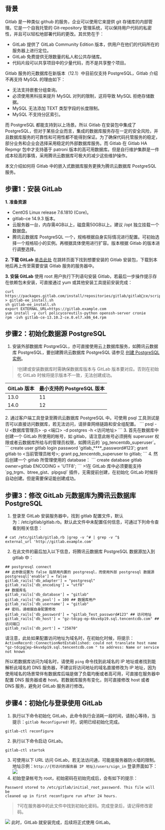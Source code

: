 ## 背景
Gitlab 是⼀种类似 github 的服务，企业可以使⽤它来提供 git 存储库的内部管理。它是⼀个⾃我托管的 Git-repository 管理系统，可以保持⽤户代码的私密性，并且可以轻松地部署代码的更改。其优势在于：
- GitLab 提供了 GitLab Community Edition 版本，供⽤户在他们的代码所在的服务器上进行定位。
- GitLab 免费提供⽆限数量的私人和公共存储库。
- 代码⽚段可以共享项⽬中的少量代码，⽽不是共享整个项⽬。

Gitlab 服务的元数据库在新版本（12.1）中目前仅⽀持 PostgreSQL，Gitlab 介绍不再支持 MySQL 的理由如下：
- ⽆法⽀持嵌套分组查询。
- 必须使用黑科技来提升 MySQL 对列的限制，这将导致 MySQL 拒绝存储数据。
- MySQL ⽆法添加 TEXT 类型字段的⻓度限制。
- MySQL 不⽀持分区索引。

而 PostgreSQL 都能支持到以上场景。所以 Gitlab 在安装包中集成了 PostgreSQL，但对于某些企业⽽⾔，集成的数据库服务存在⼀定的安全风险，并且数据库服务的可靠性和可⽤性都不能得到保证。为了确保代码托管服务的稳定，部分业务和企业会选择采⽤稳定的外部数据库服务。而 Gitlab 在 Gitlab HA Repmgr 包中才⽀持基于 patroni 版本的⾼可⽤数据库。但是⾃⾏维护集群是⼀件成本较⾼的事情，采⽤腾讯云数据库可极⼤的减少这些维护操作。

本⽂介绍如何将 Gitlab 中的嵌⼊式数据库服务更换为腾讯云数据库 PostgreSQL 服务。

## 步骤1：安装 GitLab
**1. 准备资源**
- CentOS Linux release 7.6.1810 (Core)。
- gitlab-ce 14.9.3 版本。
- 云服务器⼀台，内存需4GB以上，磁盘需50GB以上。建议 /opt 独⽴挂载⼀个数据盘。
- 腾讯云数据库 PostgreSQL ⼀个，规格根据⾃身实际情况进⾏配置。可初始选择⼀个规格较小的实例。再根据具体使用进行扩容。版本根据 Gitlab 的版本进行调整选择。

**2. 下载 GitLab**
[单击此处](https://mirrors.tencent.com/gitlab-ce/) 在跳转页面下找到想要安装的 Gitlab 安装包，下载到本地后再上传⾄需要安装 Gitlab 服务的服务器中。

**3. 安装 GitLab**
使⽤ root ⽤户执⾏下列语句安装 Gitlab，若最后⼀步操作提示存在依赖包未安装，可直接通过 yum 或其他安装⼯具提前安装完成：
```
curl https://packages.gitlab.com/install/repositories/gitlab/gitlabce/script.rpm.sh > gitlab-ee_install.sh
sh gitlab-ee_install.sh
export EXTERNAL_URL=https://gitlab.example.com
yum install -y curl policycoreutils-python openssh-server cronie
rpm -ivh gitlab-ce-13.10.2-ce.0.el7.x86_64.rpm
```

## 步骤2：初始化数据源 PostgreSQL
1. 安装外部数据库 PostgreSQL，亦可直接使⽤云上数据库服务，如腾讯云数据库 PostgreSQL，要创建腾讯云数据库 PostgreSQL 请参见 [创建 PostgreSQL 实例](https://cloud.tencent.com/document/product/409/56961)。
>!创建或安装数据库时需确保数据库版本与 GitLab 版本要对应。否则在初始化 GitLab 时候将提示版本不⼀致，⽆法创建成功。
<table>
<thead><tr><th>GitLab 版本</th><th>最⼩⽀持的 PostgreSQL 版本</th></tr></thead>
<tbody><tr>
<td>13.0</td><td>11</td></tr>
<tr>
<td>14.0</td><td>12</td></tr>
</tbody></table>
2. 通过客户端⼯具登录⾄腾讯云数据库 PostgreSQL 中。可使⽤ psql ⼯具测试是否可以直接访问数据库，若⽆法访问，请排查⽹络链路和安全组配置。
```
psql -U <数据库管理员> -p <端口> -d postgres -h <访问地址>
```
3. ⾸先在数据库中创建⼀个 GitLab 所使⽤的帐号，如 gitlab，请注意此帐号必须拥有 superuser 权限或者云数据库所给与的管理员权限，如腾讯云的 `pg_tencentdb_superuser`。
```
create user gitlab login password 'gitlab_****_password#123';
grant gitlab to <当前管理员帐号>; grant pg_tencentdb_superuser to gitlab;
```
4. 然后创建⼀个 gitlab 所管理使⽤的 database：
```
create database gitlab owner=gitlab ENCODING = 'UTF8';
```
>!在 GitLab 库中必须要能⽀持 `pg_trgm、btree_gist、plpgsql` 插件，⽆需提前创建，在初始化 GitLab 时候将⾃动创建。但是需要保证能创建成功。

## 步骤3：修改 GitLab 元数据库为腾讯云数据库 PostgreSQL
1. 登录⾄ GitLab 安装服务器中，找到 gitlab 配置⽂件，默认为：/etc/gitlab/gitlab.rb。默认此⽂件中未配置任何信息，可通过下列命令查看到相关信息：
```
# cat /etc/gitlab/gitlab.rb |grep -v ^# | grep -v ^$
external_url 'http://gitlab.example.com'
```
2. 在此⽂件的最后加⼊以下信息，将腾讯云数据库 PostgreSQL 数据源加⼊到 gitlab 中：
```
## postgresql connect
## 此参数设置为 false 指禁用内置的 postgresql，而使用外部 postgresql 数据源
postgresql['enable'] = false
gitlab_rails['db_adapter'] = "postgresql"
gitlab_rails['db_encoding'] = "utf8"
## 数据库名
gitlab_rails['db_database'] = "gitlab"
gitlab_rails['db_pool'] = 100 ## 数据库用户
gitlab_rails['db_username'] = "gitlab"
## 密码，请根据自身配置修改
gitlab_rails['db_password'] = "gitlab_Test_password#123" ## 访问地址
gitlab_rails['db_host'] = "gz-tdcpg-ep-6kvx6p19.sql.tencentcdb.com" ## 访问端口
gitlab_rails['db_port'] = "25870"
```

请注意，此处如果配置访问地址为域名时，在初始化时候，将提示：
`ActiveRecord::ConnectionNotEstablished: could not translate host name "gz-tdcpgep-6kvx6p19.sql.tencentcdb.com " to address: Name or service not known`

所以若数据库访问为域名时，请使⽤ `ping` 命令找到此域名的 IP 地址或者找到能解析此域名的 DNS 服务器，不建议将访问地址的域名直接修改为 IP 地址，因为使⽤域名的场景常伴有数据库后端是做了负载均衡或者⾼可⽤，可直接在服务器中配置 DNS 服务器或者 host。若数据库服务有变化，则可直接修改 host 或者 DNS 服务，避免对 GitLab 服务进⾏修改。

## 步骤4：初始化与登录使用 GitLab
1. 执⾏以下命令初始化 GitLab，此命令执⾏会消耗⼀段时间，请耐心等待，当提示：`gitlab Reconfigured!` 时，说明已经初始化完成。
```
gitlab-ctl reconfigure
```
2. 执⾏以下命令启动 GitLab。
```
gitlab-ctl startok
```
3. 可使⽤以下 URL 访问 GitLab，若⽆法访问通，可能是服务器防⽕墙的限制。
地址示例：`http://{可访问的服务器 IP 地址}/users/sign_in`
登录界面如下：
![](https://qcloudimg.tencent-cloud.cn/raw/058dd5653ae76c625133701b56f709dd.png)
4. 初始登录帐号为 root，初始密码在初始完成后，会有如下的提示：
```
Password stored to /etc/gitlab/initial_root_password. This file will be 
cleaned up in first reconfigure run after 24 hours.
```
>?可在服务器中的此⽂件中找到初始化密码。完成登录后，请记得修改密码。
>
![](https://qcloudimg.tencent-cloud.cn/raw/573929dbbcdd08d849ab528c5781a183.png)
此时，GitLab 就安装完成，后续将正式使⽤ GitLab。
